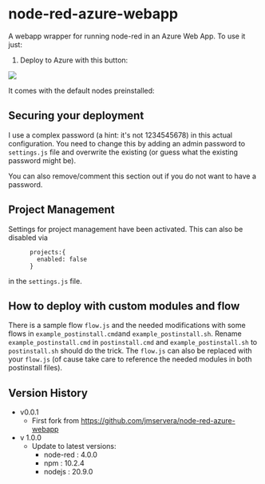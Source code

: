 # node-red-azure-webapp

A webapp wrapper for running node-red in an Azure Web App.
To use it just:

1. Deploy to Azure with this button:

<a href="https://portal.azure.com/#create/Microsoft.Template/uri/https%3A%2F%2Fraw.githubusercontent.com%2FMaPaSoTo%2Fnode-red-webapp%2Fmain%2Fwebapp.json" target="_blank"><img src="https://aka.ms/deploytoazurebutton"/></a>

It comes with the default nodes preinstalled:

## Securing your deployment

I use a complex password (a hint: it's not 1234545678) in this actual configuration. You need to change this by 
adding an admin password to `settings.js` file and overwrite the existing (or guess what the existing password might be).
<!-- Password: Nij6kk!# -->
You can also remove/comment this section out if you do not want to have a password. 

## Project Management

Settings for project management have been activated. This can also be disabled via 
```
      projects:{
        enabled: false
      }
```
in the `settings.js` file.

## How to deploy with custom modules and flow

There is a sample flow `flow.js` and the needed modifications with some flows in `example_postinstall.cmd`and `example_postinstall.sh`. Rename `example_postinstall.cmd` in `postinstall.cmd` and `example_postinstall.sh` to `postinstall.sh` should do the trick. The `flow.js` can also be replaced with your `flow.js` (of cause take care to reference the needed modules in both postinstall files).

## Version History

* v0.0.1
  * First fork from https://github.com/jmservera/node-red-azure-webapp
* v 1.0.0
   * Update to latest versions:
       * node-red : 4.0.0
       * npm : 10.2.4
       * nodejs : 20.9.0

  
